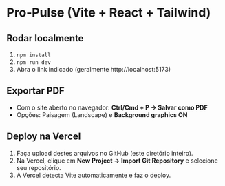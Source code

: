 # Pro‑Pulse (Vite + React + Tailwind)

## Rodar localmente
1. `npm install`
2. `npm run dev`
3. Abra o link indicado (geralmente http://localhost:5173)

## Exportar PDF
- Com o site aberto no navegador: **Ctrl/Cmd + P → Salvar como PDF**
- Opções: Paisagem (Landscape) e **Background graphics ON**

## Deploy na Vercel
1. Faça upload destes arquivos no GitHub (este diretório inteiro).
2. Na Vercel, clique em **New Project → Import Git Repository** e selecione seu repositório.
3. A Vercel detecta Vite automaticamente e faz o deploy.
